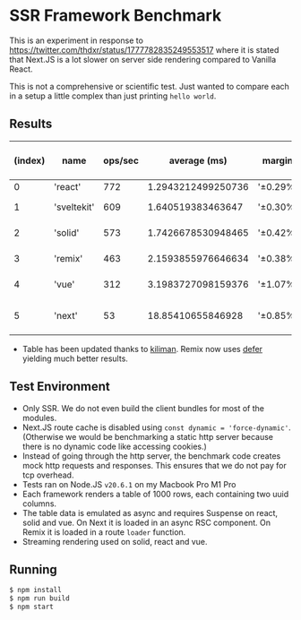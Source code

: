 # SSR Framework Benchmark

This is an experiment in response to https://twitter.com/thdxr/status/1777782835249553517 where it is stated that Next.JS is a lot slower on server side rendering compared to Vanilla React.

This is not a comprehensive or scientific test. Just wanted to compare each in a setup a little complex than just printing `hello world`.

## Results

| (index) | name        | ops/sec | average (ms)       | margin   | samples | relative to react |
| ------- | ----------- | ------- | ------------------ | -------- | ------- | ----------------- |
| 0       | 'react'     | 772     | 1.2943212499250736 | '±0.29%' | 7727    |                   |
| 1       | 'sveltekit' | 609     | 1.640519383463647  | '±0.30%' | 6096    | '1.27 x slower'   |
| 2       | 'solid'     | 573     | 1.7426678530948465 | '±0.42%' | 5739    | '1.35 x slower'   |
| 3       | 'remix'     | 463     | 2.1593855976646634 | '±0.38%' | 4632    | '1.67 x slower'   |
| 4       | 'vue'       | 312     | 3.1983727098159376 | '±1.07%' | 3127    | '2.47 x slower'   |
| 5       | 'next'      | 53      | 18.85410655846928  | '±0.85%' | 531     | '14.57 x slower'  |

- Table has been updated thanks to [kiliman](https://github.com/kiliman). Remix now uses [defer](https://remix.run/docs/en/main/utils/defer) yielding much better results.

## Test Environment

- Only SSR. We do not even build the client bundles for most of the modules.
- Next.JS route cache is disabled using `const dynamic = 'force-dynamic'`. (Otherwise we would be benchmarking a static http server because there is no dynamic code like accessing cookies.)
- Instead of going through the http server, the benchmark code creates mock http requests and responses. This ensures that we do not pay for tcp overhead.
- Tests ran on Node.JS `v20.6.1` on my Macbook Pro M1 Pro
- Each framework renders a table of 1000 rows, each containing two uuid columns.
- The table data is emulated as async and requires Suspense on react, solid and vue. On Next it is loaded in an async RSC component. On Remix it is loaded in a route `loader` function.
- Streaming rendering used on solid, react and vue.

## Running

```sh
$ npm install
$ npm run build
$ npm start
```

